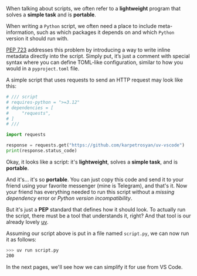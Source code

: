 When talking about scripts, we often refer to a **lightweight** program that solves a **simple task** and is **portable**.

When writing a `Python` script, we often need a place to include meta-information, such as which packages it depends on and which `Python` version it should run with.

[PEP 723](https://peps.python.org/pep-0723/) addresses this problem by introducing a way to write inline metadata directly into the script. Simply put, it’s just a comment with special syntax where you can define TOML-like configuration, similar to how you would in a `pyproject.toml` file.

A simple script that uses requests to send an HTTP request may look like this:

```python
# /// script
# requires-python = ">=3.12"
# dependencies = [
#     "requests",
# ]
# ///

import requests

response = requests.get("https://github.com/karpetrosyan/uv-vscode")
print(response.status_code)
```

Okay, it looks like a script: it's **lightweight**, solves a **simple task**, and is **portable**.

And it's... it's so **portable**. You can just copy this code and send it to your friend using your favorite messenger (mine is Telegram), and that's it. Now your friend has everything needed to run this script without a _missing dependency_ error or _Python version incompatibility_.

But it's just a **PEP** standard that defines how it should look. To actually run the script, there must be a tool that understands it, right? And that tool is our already lovely [uv](https://docs.astral.sh/uv/).

Assuming our script above is put in a file named `script.py`, we can now run it as follows:

```bash
>>> uv run script.py
200
```

In the next pages, we'll see how we can simplify it for use from VS Code.
